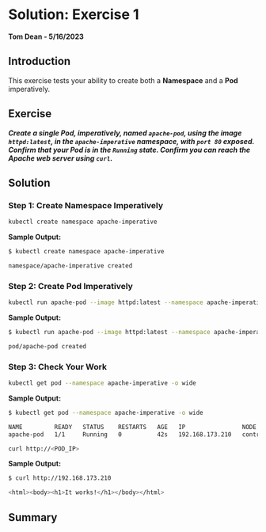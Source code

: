 # Solution: Exercise 1
**Tom Dean - 5/16/2023**

## Introduction

This exercise tests your ability to create both a **Namespace** and a **Pod** imperatively.

## Exercise

***Create a single Pod, imperatively, named `apache-pod`, using the image `httpd:latest`, in the `apache-imperative` namespace, with `port 80` exposed. Confirm that your Pod is in the `Running` state. Confirm you can reach the Apache web server using `curl`.***

## Solution

### Step 1: Create Namespace Imperatively


```bash
kubectl create namespace apache-imperative
```

**Sample Output:**
```bash
$ kubectl create namespace apache-imperative

namespace/apache-imperative created
```


### Step 2: Create Pod Imperatively


```bash
kubectl run apache-pod --image httpd:latest --namespace apache-imperative --port=80
```

**Sample Output:**
```bash
$ kubectl run apache-pod --image httpd:latest --namespace apache-imperative --port=80

pod/apache-pod created
```

### Step 3: Check Your Work



```bash
kubectl get pod --namespace apache-imperative -o wide
```

**Sample Output:**
```bash
$ kubectl get pod --namespace apache-imperative -o wide

NAME         READY   STATUS    RESTARTS   AGE   IP                NODE               NOMINATED NODE   READINESS GATES
apache-pod   1/1     Running   0          42s   192.168.173.210   control-plane-01   <none>           <none>
```

```bash
curl http://<POD_IP>
```

**Sample Output:**
```bash
$ curl http://192.168.173.210

<html><body><h1>It works!</h1></body></html>
```

## Summary


